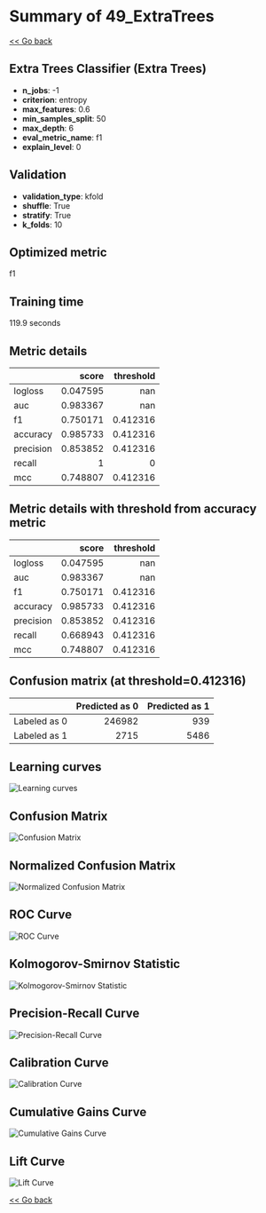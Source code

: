 # Summary of 49_ExtraTrees

[<< Go back](../README.md)


## Extra Trees Classifier (Extra Trees)
- **n_jobs**: -1
- **criterion**: entropy
- **max_features**: 0.6
- **min_samples_split**: 50
- **max_depth**: 6
- **eval_metric_name**: f1
- **explain_level**: 0

## Validation
 - **validation_type**: kfold
 - **shuffle**: True
 - **stratify**: True
 - **k_folds**: 10

## Optimized metric
f1

## Training time

119.9 seconds

## Metric details
|           |    score |   threshold |
|:----------|---------:|------------:|
| logloss   | 0.047595 |  nan        |
| auc       | 0.983367 |  nan        |
| f1        | 0.750171 |    0.412316 |
| accuracy  | 0.985733 |    0.412316 |
| precision | 0.853852 |    0.412316 |
| recall    | 1        |    0        |
| mcc       | 0.748807 |    0.412316 |


## Metric details with threshold from accuracy metric
|           |    score |   threshold |
|:----------|---------:|------------:|
| logloss   | 0.047595 |  nan        |
| auc       | 0.983367 |  nan        |
| f1        | 0.750171 |    0.412316 |
| accuracy  | 0.985733 |    0.412316 |
| precision | 0.853852 |    0.412316 |
| recall    | 0.668943 |    0.412316 |
| mcc       | 0.748807 |    0.412316 |


## Confusion matrix (at threshold=0.412316)
|              |   Predicted as 0 |   Predicted as 1 |
|:-------------|-----------------:|-----------------:|
| Labeled as 0 |           246982 |              939 |
| Labeled as 1 |             2715 |             5486 |

## Learning curves
![Learning curves](learning_curves.png)
## Confusion Matrix

![Confusion Matrix](confusion_matrix.png)


## Normalized Confusion Matrix

![Normalized Confusion Matrix](confusion_matrix_normalized.png)


## ROC Curve

![ROC Curve](roc_curve.png)


## Kolmogorov-Smirnov Statistic

![Kolmogorov-Smirnov Statistic](ks_statistic.png)


## Precision-Recall Curve

![Precision-Recall Curve](precision_recall_curve.png)


## Calibration Curve

![Calibration Curve](calibration_curve_curve.png)


## Cumulative Gains Curve

![Cumulative Gains Curve](cumulative_gains_curve.png)


## Lift Curve

![Lift Curve](lift_curve.png)



[<< Go back](../README.md)
